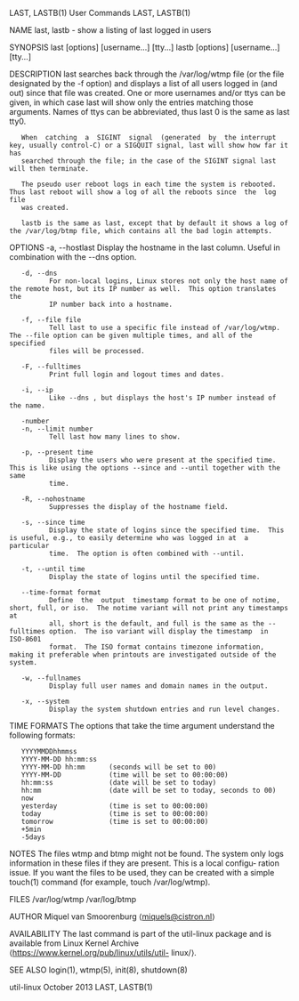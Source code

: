 LAST, LASTB(1)                                                     User Commands                                                    LAST, LASTB(1)

NAME
       last, lastb - show a listing of last logged in users

SYNOPSIS
       last [options] [username...] [tty...]
       lastb [options] [username...] [tty...]

DESCRIPTION
       last searches back through the /var/log/wtmp file (or the file designated by the -f option) and displays a list of all users logged in (and
       out) since that file was created.  One or more usernames and/or ttys can be given, in which case last will show only the  entries  matching
       those arguments.  Names of ttys can be abbreviated, thus last 0 is the same as last tty0.

       When  catching  a  SIGINT  signal  (generated  by  the interrupt key, usually control-C) or a SIGQUIT signal, last will show how far it has
       searched through the file; in the case of the SIGINT signal last will then terminate.

       The pseudo user reboot logs in each time the system is rebooted.  Thus last reboot will show a log of all the reboots since  the  log  file
       was created.

       lastb is the same as last, except that by default it shows a log of the /var/log/btmp file, which contains all the bad login attempts.

OPTIONS
       -a, --hostlast
              Display the hostname in the last column.  Useful in combination with the --dns option.

       -d, --dns
              For non-local logins, Linux stores not only the host name of the remote host, but its IP number as well.  This option translates the
              IP number back into a hostname.

       -f, --file file
              Tell last to use a specific file instead of /var/log/wtmp.  The --file option can be given multiple times, and all of the  specified
              files will be processed.

       -F, --fulltimes
              Print full login and logout times and dates.

       -i, --ip
              Like --dns , but displays the host's IP number instead of the name.

       -number
       -n, --limit number
              Tell last how many lines to show.

       -p, --present time
              Display the users who were present at the specified time.  This is like using the options --since and --until together with the same
              time.

       -R, --nohostname
              Suppresses the display of the hostname field.

       -s, --since time
              Display the state of logins since the specified time.  This is useful, e.g., to easily determine who was logged in at  a  particular
              time.  The option is often combined with --until.

       -t, --until time
              Display the state of logins until the specified time.

       --time-format format
              Define  the  output  timestamp format to be one of notime, short, full, or iso.  The notime variant will not print any timestamps at
              all, short is the default, and full is the same as the --fulltimes option.  The iso variant will display the timestamp  in  ISO-8601
              format.  The ISO format contains timezone information, making it preferable when printouts are investigated outside of the system.

       -w, --fullnames
              Display full user names and domain names in the output.

       -x, --system
              Display the system shutdown entries and run level changes.

TIME FORMATS
       The options that take the time argument understand the following formats:

       YYYYMMDDhhmmss
       YYYY-MM-DD hh:mm:ss
       YYYY-MM-DD hh:mm      (seconds will be set to 00)
       YYYY-MM-DD            (time will be set to 00:00:00)
       hh:mm:ss              (date will be set to today)
       hh:mm                 (date will be set to today, seconds to 00)
       now
       yesterday             (time is set to 00:00:00)
       today                 (time is set to 00:00:00)
       tomorrow              (time is set to 00:00:00)
       +5min
       -5days

NOTES
       The files wtmp and btmp might not be found.  The system only logs information in these files if they are present.  This is a local configu‐
       ration issue.  If you want the files to be used, they can be created with a simple touch(1) command (for example, touch /var/log/wtmp).

FILES
       /var/log/wtmp
       /var/log/btmp

AUTHOR
       Miquel van Smoorenburg ⟨miquels@cistron.nl⟩

AVAILABILITY
       The last command is part of the util-linux package and is available from Linux Kernel Archive ⟨https://www.kernel.org/pub/linux/utils/util-
       linux/⟩.

SEE ALSO
       login(1), wtmp(5), init(8), shutdown(8)

util-linux                                                         October 2013                                                     LAST, LASTB(1)
